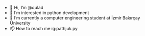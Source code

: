 - 👋 Hi, I’m @qulad
- 👀 I’m interested in python development
- 🌱 I’m currently a computer engineering student at İzmir Bakırçay University
- 📫 How to reach me ig:pathjuk.py

<!---
qulad/qulad is a ✨ special ✨ repository because its `README.md` (this file) appears on your GitHub profile.
You can click the Preview link to take a look at your changes.
--->
